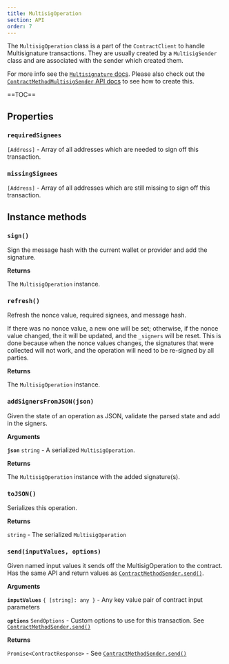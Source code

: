 ```yaml
---
title: MultisigOperation
section: API
order: 7
---
```


The `MultisigOperation` class is a part of the `ContractClient` to handle Multisignature transactions. They are usually created by a `MultisigSender` class and are associated with the sender which created them.

For more info see the [`Multisignature` docs](/colonyjs/docs-multisignature-transactions/). Please also check out the [`ContractMethodMultisigSender` API docs](/colonyjs/api-contractmethodmultisigsender/) to see how to create this.

==TOC==

## Properties

### `requiredSignees`

`[Address]` - Array of all addresses which are needed to sign off this transaction.

### `missingSignees`

`[Address]` - Array of all addresses which are still missing to sign off this transaction.

## Instance methods

### `sign()`

Sign the message hash with the current wallet or provider and add the signature.

**Returns**

The `MultisigOperation` instance.

### `refresh()`

Refresh the nonce value, required signees, and message hash.

If there was no nonce value, a new one will be set; otherwise, if the nonce value changed, the it will be updated, and the `_signers` will be reset. This is done because when the nonce values changes, the signatures that were collected will not work, and the operation will need to be re-signed by all parties.

**Returns**

The `MultisigOperation` instance.

### `addSignersFromJSON(json)`

Given the state of an operation as JSON, validate the parsed state and add in the signers.

**Arguments**

**`json`** `string` - A serialized `MultisigOperation`.

**Returns**

The `MultisigOperation` instance with the added signature(s).

### `toJSON()`

Serializes this operation.

**Returns**

`string` - The serialized `MultisigOperation`

### `send(inputValues, options)`

Given named input values it sends off the MultisigOperation to the contract. Has the same API and return values as [`ContractMethodSender.send()`](/colonyjs/api-contractmethodsender/#sendinputvalues-options).

**Arguments**

**`inputValues`** `{ [string]: any }` - Any key value pair of contract input parameters

**`options`** `SendOptions` - Custom options to use for this transaction. See [`ContractMethodSender.send()`](/colonyjs/api-contractmethodsender/#sendinputvalues-options)

**Returns**

`Promise<ContractResponse>` - See [`ContractMethodSender.send()`](/colonyjs/api-contractmethodsender/#sendinputvalues-options)
